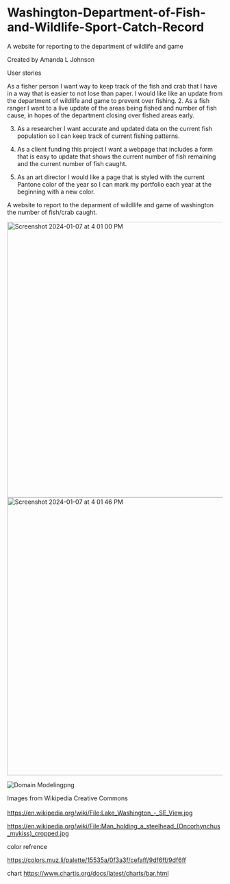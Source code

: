 # Washington-Department-of-Fish-and-Wildlife-Sport-Catch-Record
A website for reporting to the department of wildlife and game 

Created by Amanda L Johnson

User stories

As a fisher person I want way to keep track of the fish and crab that I have in a way that is easier to not lose than paper. I would like like an update from the department of wildlife and game to prevent over fishing. 
2. As a fish ranger I want to a live update of the areas being fished and number of fish cause, in hopes of the department closing over fished areas early. 

3. As a researcher I want accurate and updated  data on the current fish population so I can keep track of current fishing patterns. 

4. As a client funding this project I want a webpage that includes a form that is easy to update that shows the current number of fish remaining and the current number of fish caught. 

5. As an art director I would like a page that is styled with the current Pantone color of the year so I can mark my portfolio each year at the beginning with a new color.

A website to report to the deparment of wildllife and game of washington the number of fish/crab caught.

<img width="642" alt="Screenshot 2024-01-07 at 4 01 00 PM" src="https://github.com/BadAtUserName/Washington-Department-of-Fish-and-Wildlife-Sport-Catch-Record/assets/69227860/64c030cb-9767-499f-86c9-bb3ed7dbf94a">
<img width="648" alt="Screenshot 2024-01-07 at 4 01 46 PM" src="https://github.com/BadAtUserName/Washington-Department-of-Fish-and-Wildlife-Sport-Catch-Record/assets/69227860/a62414b2-b6a3-4aae-bb57-acec872063c7">

![Domain Modelingpng](https://github.com/BadAtUserName/Washington-Department-of-Fish-and-Wildlife-Sport-Catch-Record/assets/69227860/dc0270ef-fddb-42ca-b8bc-c548b1d2ce2b)

Images from Wikipedia Creative Commons<br>
<br>
https://en.wikipedia.org/wiki/File:Lake_Washington_-_SE_View.jpg<br>

https://en.wikipedia.org/wiki/File:Man_holding_a_steelhead_(Oncorhynchus_mykiss)_cropped.jpg

color refrence

https://colors.muz.li/palette/15535a/0f3a3f/cefaff/9df6ff/9df6ff

chart
https://www.chartjs.org/docs/latest/charts/bar.html
